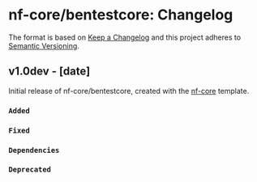 # nf-core/bentestcore: Changelog

The format is based on [Keep a Changelog](https://keepachangelog.com/en/1.0.0/)
and this project adheres to [Semantic Versioning](https://semver.org/spec/v2.0.0.html).

## v1.0dev - [date]

Initial release of nf-core/bentestcore, created with the [nf-core](https://nf-co.re/) template.

### `Added`

### `Fixed`

### `Dependencies`

### `Deprecated`

